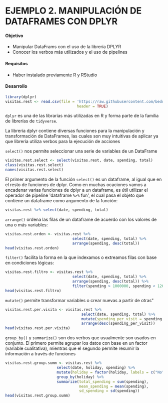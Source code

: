 # EJEMPLO 2. MANIPULACIÓN DE DATAFRAMES CON DPLYR

#### Objetivo

- Manipular DataFrams con el uso de la librería DPLYR
- Conocer los verbos más utilizados y el uso de pipelines

#### Requisitos

- Haber instalado previamente R y RStudio 

#### Desarrollo
```R
library(dplyr)
visitas.rest <- read.csv(file = 'https://raw.githubusercontent.com/beduExpert/Programacion-R-Santander-2022/main/Sesion-02/Data/RestaurantVisitors.csv',
                                header = TRUE)
```

`dplyr` es una de las librarías más utilizadas en R y forma parte de la familia 
de librerías de `tidyverse`.

La librería dplyr contiene diversas funciones para la manipulación y transformación 
de DataFrames, las cuales son muy intuitivas de aplicar ya que librería utiliza 
verbos para la ejecución de acciones

`select()` nos permite seleccionar una serie de variables de un DataFrame
```R
visitas.rest.select <- select(visitas.rest, date, spending, total)
class(visitas.rest.select)
names(visitas.rest.select)
```

El primer argumento de la función `select()` es un dataframe, al igual que en 
el resto de funciones de dplyr. Como en muchas ocaciones vamos a encadenar 
varias funciones de dplyr a un dataframe, es útil utilizar el operador de 
pipeline 'dataframe `%>%` fun', el cual pasa el objeto que contiene un dataframe 
como argumento de la función:
```R
visitas.rest %>% select(date, spending, total)
```

`arrange()` ordena las filas de un dataframe de acuerdo con los valores 
de una o más variables:
```R
visitas.rest.orden <- visitas.rest %>%
                              select(date, spending, total) %>%
                              arrange(spending, desc(total))
head(visitas.rest.orden)
```

`filter()` facilita la forma en la que indexamos o extreamos filas 
con base en condiciones lógicas:
```R
visitas.rest.filtro <- visitas.rest %>%
                              select(date, spending, total) %>%
                              arrange(spending, desc(total)) %>%
                              filter(spending > 1000000, spending < 1200000)
head(visitas.rest.filtro)
```

`mutate()` permite transformar variables o crear nuevas a partir de otras"
```R
visitas.rest.per.visita <- visitas.rest %>%
                                  select(date, spending, total) %>%
                                  mutate(spending_per_visit = spending / total) %>%
                                  arrange(desc(spending_per_visit))
head(visitas.rest.per.visita)
```

`group_by()` y `summarize()` son dos verbos que usualmente son usados en conjunto. 
El primero permite agrupar los datos con base en un factor (variable cualitativa), 
mientras que el segundo permite resumir la información a través de funciones
```R
visitas.rest.group.summ <- visitas.rest %>%
                       select(date, holiday, spending) %>%
                       mutate(holiday = factor(holiday, labels = c("No", "Yes"))) %>%
                       group_by(holiday) %>%
                       summarize(total_spending = sum(spending),
                                 mean_spending = mean(spending),
                                 sd_spending = sd(spending))
head(visitas.rest.group.summ)
```
